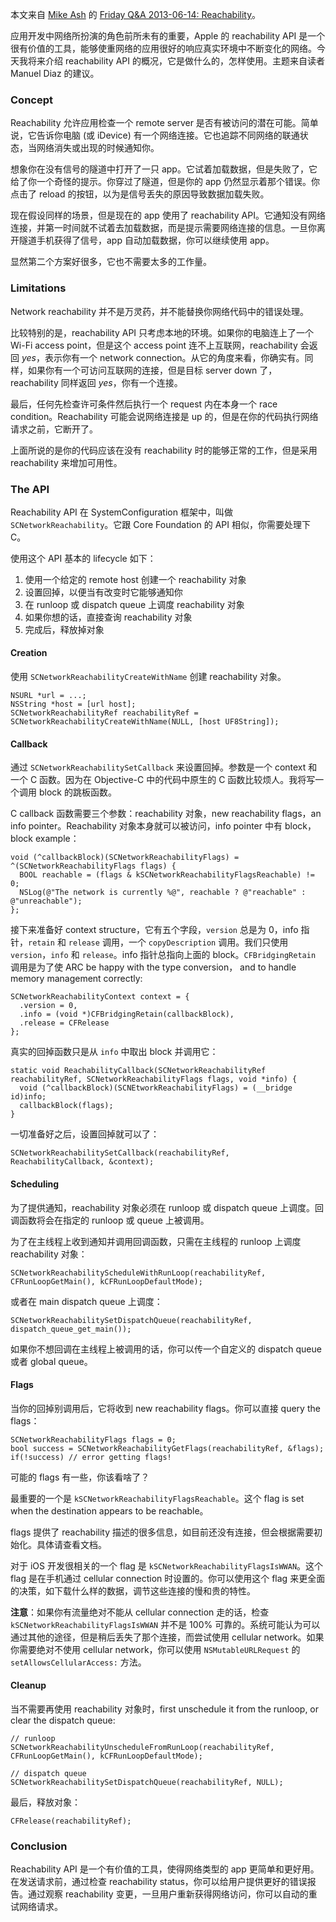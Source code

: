 本文来自 [Mike Ash](https://mikeash.com/) 的 [Friday Q&A 2013-06-14: Reachability](https://mikeash.com/pyblog/friday-qa-2013-06-14-reachability.html)。

应用开发中网络所扮演的角色前所未有的重要，Apple 的 reachability API 是一个很有价值的工具，能够使重网络的应用很好的响应真实环境中不断变化的网络。今天我将来介绍 reachability API 的概况，它是做什么的，怎样使用。主题来自读者 Manuel Diaz 的建议。

### Concept
Reachability 允许应用检查一个 remote server 是否有被访问的潜在可能。简单说，它告诉你电脑 (或 iDevice) 有一个网络连接。它也追踪不同网络的联通状态，当网络消失或出现的时候通知你。

想象你在没有信号的隧道中打开了一只 app。它试着加载数据，但是失败了，它给了你一个奇怪的提示。你穿过了隧道，但是你的 app 仍然显示着那个错误。你点击了 reload 的按钮，以为是信号丢失的原因导致数据加载失败。

现在假设同样的场景，但是现在的 app 使用了 reachability API。它通知没有网络连接，并第一时间就不试着去加载数据，而是提示需要网络连接的信息。一旦你离开隧道手机获得了信号，app 自动加载数据，你可以继续使用 app。

显然第二个方案好很多，它也不需要太多的工作量。

### Limitations
Network reachability 并不是万灵药，并不能替换你网络代码中的错误处理。

比较特别的是，reachability API 只考虑本地的环境。如果你的电脑连上了一个 Wi-Fi access point，但是这个 access point 连不上互联网，reachability 会返回 *yes*，表示你有一个 network connection。从它的角度来看，你确实有。同样，如果你有一个可访问互联网的连接，但是目标 server down 了， reachability 同样返回 *yes*，你有一个连接。

最后，任何先检查许可条件然后执行一个 request 内在本身一个 race condition。Reachability 可能会说网络连接是 up 的，但是在你的代码执行网络请求之前，它断开了。

上面所说的是你的代码应该在没有 reachability 时的能够正常的工作，但是采用 reachability 来增加可用性。

### The API
Reachability API 在 SystemConfiguration 框架中，叫做 `SCNetworkReachability`。它跟 Core Foundation 的 API 相似，你需要处理下 C。

使用这个 API 基本的 lifecycle 如下：

1. 使用一个给定的 remote host 创建一个 reachability 对象
2. 设置回掉，以便当有改变时它能够通知你
3. 在 runloop 或 dispatch queue 上调度 reachability 对象
4. 如果你想的话，直接查询 reachability 对象
5. 完成后，释放掉对象

#### Creation
使用 `SCNetworkReachabilityCreateWithName` 创建 reachability 对象。

```objc
NSURL *url = ...;
NSString *host = [url host];
SCNetworkReachabilityRef reachabilityRef = SCNetworkReachabilityCreateWithName(NULL, [host UF8String]);
```

#### Callback
通过 `SCNetworkReachabilitySetCallback` 来设置回掉。参数是一个 context 和一个 C 函数。因为在 Objective-C 中的代码中原生的 C 函数比较烦人。我将写一个调用 block 的跳板函数。

C callback 函数需要三个参数：reachability 对象，new reachability flags，an info pointer。Reachability 对象本身就可以被访问，info pointer 中有 block，block example：

```objc
void (^callbackBlock)(SCNetworkReachabilityFlags) = ^(SCNetworkReachabilityFlags flags) {
  BOOL reachable = (flags & kSCNetworkReachabilityFlagsReachable) != 0;
  NSLog(@"The network is currently %@", reachable ? @"reachable" : @"unreachable");
};
```

接下来准备好 context structure，它有五个字段，`version` 总是为 0，info 指针，`retain` 和 `release` 调用，一个 `copyDescription` 调用。我们只使用 `version`，`info` 和 `release`。info 指针总指向上面的 block。`CFBridgingRetain` 调用是为了使 ARC be happy with the type conversion， and to handle memory management correctly:

```objc
SCNetworkReachabilityContext context = {
  .version = 0,
  .info = (void *)CFBridgingRetain(callbackBlock),
  .release = CFRelease
};
```

真实的回掉函数只是从 `info` 中取出 block 并调用它：

```objc
static void ReachabilityCallback(SCNetworkReachabilityRef reachabilityRef, SCNetworkReachabilityFlags flags, void *info) {
  void (^callbackBlock)(SCNEtworkReachabilityFlags) = (__bridge id)info;
  callbackBlock(flags);
}
```

一切准备好之后，设置回掉就可以了：

```objc
SCNetworkReachabilitySetCallback(reachabilityRef, ReachabilityCallback, &context);
```

#### Scheduling
为了提供通知，reachability 对象必须在 runloop 或 dispatch queue 上调度。回调函数将会在指定的 runloop 或 queue 上被调用。

为了在主线程上收到通知并调用回调函数，只需在主线程的 runloop 上调度 reachability 对象：

```objc
SCNetworkReachabilityScheduleWithRunLoop(reachabilityRef, CFRunLoopGetMain(), kCFRunLoopDefaultMode);
```

或者在 main dispatch queue 上调度：

```objc
SCNetworkReachabilitySetDispatchQueue(reachabilityRef, dispatch_queue_get_main());
```

如果你不想回调在主线程上被调用的话，你可以传一个自定义的 dispatch queue 或者 global queue。

#### Flags
当你的回掉别调用后，它将收到 new reachability flags。你可以直接 query the flags：

```objc
SCNetworkReachabilityFlags flags = 0;
bool success = SCNetworkReachabilityGetFlags(reachabilityRef, &flags);
if(!success) // error getting flags!
```

可能的 flags 有一些，你该看啥了？

最重要的一个是 `kSCNetworkReachabilityFlagsReachable`。这个 flag is set when the destination appears to be reachable。

flags 提供了 reachability 描述的很多信息，如目前还没有连接，但会根据需要初始化。具体请查看文档。

对于 iOS 开发很相关的一个 flag 是 `kSCNetworkReachabilityFlagsIsWWAN`。这个 flag 是在手机通过 cellular connection 时设置的。你可以使用这个 flag 来更全面的决策，如下载什么样的数据，调节这些连接的慢和贵的特性。

**注意**：如果你有流量绝对不能从 cellular connection 走的话，检查 `kSCNetworkReachabilityFlagsIsWWAN` 并不是 100% 可靠的。系统可能认为可以通过其他的途径，但是稍后丢失了那个连接，而尝试使用 cellular network。如果你需要绝对不使用 cellular network，你可以使用 `NSMutableURLRequest` 的 `setAllowsCellularAccess:` 方法。

#### Cleanup
当不需要再使用 reachability 对象时，first unschedule it from the runloop, or clear the dispatch queue:

```objc
// runloop
SCNetworkReachabilityUnscheduleFromRunLoop(reachabilityRef, CFRunLoopGetMain(), kCFRunLoopDefaultMode);

// dispatch queue
SCNetworkReachabilitySetDispatchQueue(reachabilityRef, NULL);
```

最后，释放对象：

```objc
CFRelease(reachabilityRef);
```

### Conclusion
Reachability API 是一个有价值的工具，使得网络类型的 app 更简单和更好用。在发送请求前，通过检查 reachability status，你可以给用户提供更好的错误报告。通过观察 reachability 变更，一旦用户重新获得网络访问，你可以自动的重试网络请求。
